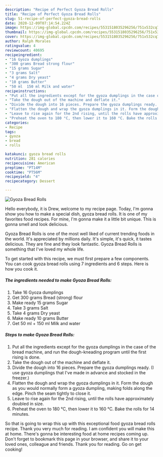 ```yaml
---
description: "Recipe of Perfect Gyoza Bread Rolls"
title: "Recipe of Perfect Gyoza Bread Rolls"
slug: 51-recipe-of-perfect-gyoza-bread-rolls
date: 2020-12-09T07:14:54.224Z
image: https://img-global.cpcdn.com/recipes/5531518035296256/751x532cq70/gyoza-bread-rolls-recipe-main-photo.jpg
thumbnail: https://img-global.cpcdn.com/recipes/5531518035296256/751x532cq70/gyoza-bread-rolls-recipe-main-photo.jpg
cover: https://img-global.cpcdn.com/recipes/5531518035296256/751x532cq70/gyoza-bread-rolls-recipe-main-photo.jpg
author: Ralph Morales
ratingvalue: 4
reviewcount: 40695
recipeingredient:
- "16 Gyoza dumplings"
- "300 grams Bread strong flour"
- "15 grams Sugar"
- "3 grams Salt"
- "4 grams Dry yeast"
- "10 grams Butter"
- "50 ml  150 ml Milk and water"
recipeinstructions:
- "Put all the ingredients except for the gyoza dumplings in the case of the bread machine, and run the dough-kneading program until the first rising is done."
- "Take the dough out of the machine and deflate it."
- "Divide the dough into 16 pieces. Prepare the gyoza dumplings ready. (I use gyoza dumplings that I&#39;ve made in advance and stocked in the freezer.)"
- "Flatten the dough and wrap the gyoza dumplings in it. Form the dough as you would normally form a gyoza dumpling, making folds along the edge. Pinch the seam tightly to close it."
- "Leave to rise again for the 2nd rising, until the rolls have approximately doubled in size."
- "Preheat the oven to 180 °C, then lower it to 160 °C. Bake the rolls for 14 minutes."
categories:
- Recipe
tags:
- gyoza
- bread
- rolls

katakunci: gyoza bread rolls 
nutrition: 281 calories
recipecuisine: American
preptime: "PT14M"
cooktime: "PT56M"
recipeyield: "4"
recipecategory: Dessert

---
```



![Gyoza Bread Rolls](https://img-global.cpcdn.com/recipes/5531518035296256/751x532cq70/gyoza-bread-rolls-recipe-main-photo.jpg)

Hello everybody, it is Drew, welcome to my recipe page. Today, I'm gonna show you how to make a special dish, gyoza bread rolls. It is one of my favorites food recipes. For mine, I'm gonna make it a little bit unique. This is gonna smell and look delicious.

Gyoza Bread Rolls is one of the most well liked of current trending foods in the world. It's appreciated by millions daily. It's simple, it's quick, it tastes delicious. They are fine and they look fantastic. Gyoza Bread Rolls is something that I've loved my whole life.




To get started with this recipe, we must first prepare a few components. You can cook gyoza bread rolls using 7 ingredients and 6 steps. Here is how you cook it.

<!--inarticleads1-->

##### The ingredients needed to make Gyoza Bread Rolls:

1. Take 16 Gyoza dumplings
1. Get 300 grams Bread (strong) flour
1. Make ready 15 grams Sugar
1. Take 3 grams Salt
1. Take 4 grams Dry yeast
1. Make ready 10 grams Butter
1. Get 50 ml + 150 ml Milk and water




<!--inarticleads2-->

##### Steps to make Gyoza Bread Rolls:

1. Put all the ingredients except for the gyoza dumplings in the case of the bread machine, and run the dough-kneading program until the first rising is done.
1. Take the dough out of the machine and deflate it.
1. Divide the dough into 16 pieces. Prepare the gyoza dumplings ready. (I use gyoza dumplings that I&#39;ve made in advance and stocked in the freezer.)
1. Flatten the dough and wrap the gyoza dumplings in it. Form the dough as you would normally form a gyoza dumpling, making folds along the edge. Pinch the seam tightly to close it.
1. Leave to rise again for the 2nd rising, until the rolls have approximately doubled in size.
1. Preheat the oven to 180 °C, then lower it to 160 °C. Bake the rolls for 14 minutes.




So that is going to wrap this up with this exceptional food gyoza bread rolls recipe. Thank you very much for reading. I am confident you will make this at home. There's gonna be interesting food at home recipes coming up. Don't forget to bookmark this page in your browser, and share it to your loved ones, colleague and friends. Thank you for reading. Go on get cooking!
